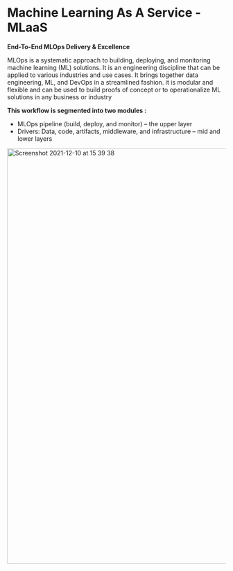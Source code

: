 # Machine Learning As A Service - MLaaS

**End-To-End MLOps Delivery & Excellence** 


MLOps is a systematic approach to building, deploying, and monitoring machine learning (ML) solutions. It is an engineering discipline that can be applied to various industries and use cases. It brings together data engineering, ML, and DevOps in a streamlined fashion. it is modular and flexible and can be used to build proofs of concept or to operationalize ML solutions in any business or industry

**This workflow is segmented into two modules :**
  * MLOps pipeline (build, deploy, and monitor) – the upper layer
  * Drivers: Data, code, artifacts, middleware, and infrastructure – mid and lower layers

<img width="958" alt="Screenshot 2021-12-10 at 15 39 38" src="https://user-images.githubusercontent.com/61119710/145600614-cde8cd98-cf40-4c30-98f5-e61cd51c1add.png">
